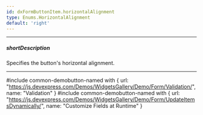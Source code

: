 ```yaml
---
id: dxFormButtonItem.horizontalAlignment
type: Enums.HorizontalAlignment
default: 'right'
---
```

---
##### shortDescription
Specifies the button's horizontal alignment.

---
#include common-demobutton-named with {
    url: "https://js.devexpress.com/Demos/WidgetsGallery/Demo/Form/Validation/",
    name: "Validation"
}
#include common-demobutton-named with {
    url: "https://js.devexpress.com/Demos/WidgetsGallery/Demo/Form/UpdateItemsDynamically/",
    name: "Customize Fields at Runtime"
}
